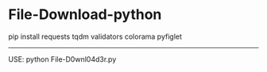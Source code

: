 # File-Download-python
pip install requests tqdm validators colorama pyfiglet
*****************************************************
USE: python File-D0wnl04d3r.py <url>
